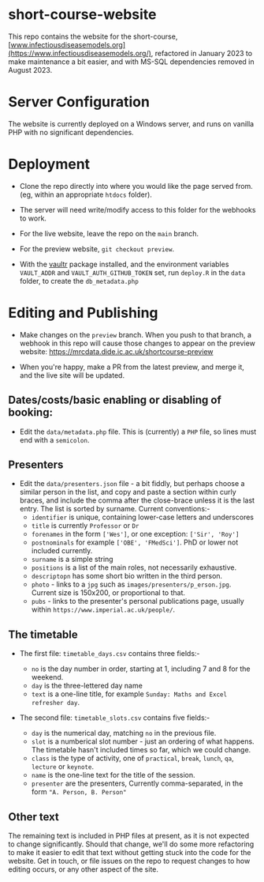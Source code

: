 # short-course-website

This repo contains the website for the short-course,
[www.infectiousdiseasemodels.org](https://www.infectiousdiseasemodels.org/),
refactored in January 2023 to make maintenance a bit easier,
and with MS-SQL dependencies removed in August 2023.

# Server Configuration

The website is currently deployed on a Windows server, and runs on vanilla PHP with no significant dependencies. 

# Deployment

* Clone the repo directly into where you would like the page served from. (eg, within an appropriate `htdocs` folder).

* The server will need write/modify access to this folder for the webhooks to work.

* For the live website, leave the repo on the `main` branch. 

* For the preview website, `git checkout preview`.

* With the [vaultr](https://github.com/vimc/vaultr) package installed, and the environment variables
  `VAULT_ADDR` and `VAULT_AUTH_GITHUB_TOKEN` set, run `deploy.R` in the `data` folder, to create
  the `db_metadata.php`

# Editing and Publishing

* Make changes on the `preview` branch. When you push to that branch, a webhook in this repo will cause those changes to appear on the preview website: https://mrcdata.dide.ic.ac.uk/shortcourse-preview

* When you're happy, make a PR from the latest preview, and merge it, and the live site will be updated.

## Dates/costs/basic enabling or disabling of booking:

* Edit the `data/metadata.php` file.
  This is (currently) a `PHP` file, so lines must end with a `semicolon`.

## Presenters

* Edit the `data/presenters.json` file - a bit fiddly, but perhaps choose a similar person in the list,
  and copy and paste a section within curly braces, and include the comma after the close-brace unless
  it is the last entry. The list is sorted by surname. Current conventions:-
  * `identifier` is unique, containing lower-case letters and underscores
  * `title` is currently `Professor` or `Dr`
  * `forenames` in the form `['Wes']`, or one exception: `['Sir', 'Roy']`
  * `postnominals` for example `['OBE', 'FMedSci']`. PhD or lower not included currently.
  * `surname` is a simple string
  * `positions` is a list of the main roles, not necessarily exhaustive.
  * `descriptopn` has some short bio written in the third person.
  * `photo` - links to a `jpg` such as `images/presenters/p_erson.jpg`. Current size is 150x200,
    or proportional to that.
  * `pubs` - links to the presenter's personal publications page, usually within
    `https://www.imperial.ac.uk/people/`.

## The timetable

* The first file: `timetable_days.csv` contains three fields:-
  * `no` is the day number in order, starting at 1, including 7 and 8 for the weekend.
  * `day` is the three-lettered day name
  * `text` is a one-line title, for example `Sunday: Maths and Excel refresher day`.

* The second file: `timetable_slots.csv` contains five fields:-
  * `day` is the numerical day, matching `no` in the previous file.
  * `slot` is a numberical slot number - just an ordering of what happens. The timetable
    hasn't included times so far, which we could change.
  * `class` is the type of activity, one of `practical`, `break`, `lunch`, `qa`, `lecture`
    or `keynote`.
  * `name` is the one-line text for the title of the session.
  * `presenter` are the presenters, Currently comma-separated, in the form `"A. Person, B. Person"`

## Other text

The remaining text is included in PHP files at present, as it is not expected to change significantly.
Should that change, we'll do some more refactoring to make it easier to edit that text without
getting stuck into the code for the website. Get in touch, or file issues on the repo to request
changes to how editing occurs, or any other aspect of the site.
